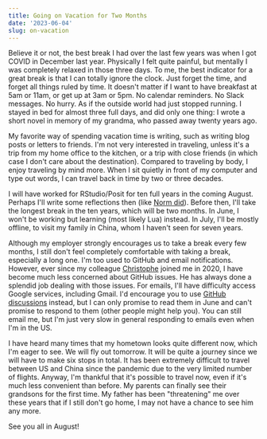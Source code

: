 ```yaml
---
title: Going on Vacation for Two Months
date: '2023-06-04'
slug: on-vacation
---
```


Believe it or not, the best break I had over the last few years was when I got
COVID in December last year. Physically I felt quite painful, but mentally I was
completely relaxed in those three days. To me, the best indicator for a great
break is that I can totally ignore the clock. Just forget the time, and forget
all things ruled by time. It doesn't matter if I want to have breakfast at 5am
or 11am, or get up at 3am or 5pm. No calendar reminders. No Slack messages. No
hurry. As if the outside world had just stopped running. I stayed in bed for
almost three full days, and did only one thing: I wrote a short novel in memory
of my grandma, who passed away twenty years ago.

My favorite way of spending vacation time is writing, such as writing blog posts
or letters to friends. I'm not very interested in traveling, unless it's a trip
from my home office to the kitchen, or a trip with close friends (in which case
I don't care about the destination). Compared to traveling by body, I enjoy
traveling by mind more. When I sit quietly in front of my computer and type out
words, I can travel back in time by two or three decades.

I will have worked for RStudio/Posit for ten full years in the coming August.
Perhaps I'll write some reflections then (like [Norm
did](https://github.com/matloff/FarewellAddress)). Before then, I'll take the
longest break in the ten years, which will be two months. In June, I won't be
working but learning (most likely Lua) instead. In July, I'll be mostly offline,
to visit my family in China, whom I haven't seen for seven years.

Although my employer strongly encourages us to take a break every few months, I
still don't feel completely comfortable with taking a break, especially a long
one. I'm too used to GitHub and email notifications. However, ever since my
colleague [Christophe](https://cderv.rbind.io) joined me in 2020, I have become
much less concerned about GitHub issues. He has always done a splendid job
dealing with those issues. For emails, I'll have difficulty access Google
services, including Gmail. I'd encourage you to use [GitHub
discussions](https://github.com/yihui/yihui.org/discussions) instead, but I can
only promise to read them in June and can't promise to respond to them (other
people might help you). You can still email me, but I'm just very slow in
general responding to emails even when I'm in the US.

I have heard many times that my hometown looks quite different now, which I'm
eager to see. We will fly out tomorrow. It will be quite a journey since we will
have to make six stops in total. It has been extremely difficult to travel
between US and China since the pandemic due to the very limited number of
flights. Anyway, I'm thankful that it's possible to travel now, even if it's
much less convenient than before. My parents can finally see their grandsons for
the first time. My father has been "threatening" me over these years that if I
still don't go home, I may not have a chance to see him any more.

See you all in August!
